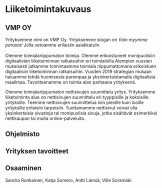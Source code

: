 <h1> Liiketoimintakuvaus </h1>
<h2> VMP OY</h2>
Yrityksemme nimi on VMP Oy. Yrityksemme slogan on <i>Vain myymme parasta!</i> Jolla vetoamme erilaisiin asiakkaisiin. <br><br>
Olemme toimialariippumaton toimija. Olemme erikoistuneet monipuolisiin digitaalisten liiketoiminnan ratkaisuihin eri toimialoilla.Aiempien vuosien mukaisesti jatkamme toimintaamme toimiala riippumattomana erikoistuen digitaalisiin liiketoiminnan ratkaisuihin. Vuoden 2019 strategian mukaan haluamme tehdä huomisesta parempaa ja yksinkertaistamalla digitaalista maailmaa. Tavoitteenamme on toimia alan parhaana yrityksenä.

Olemme toimialariippumaton nettisivujen suunnittelu yritys. Yrityksemme liiketoiminta alue on nettisivujen suunnittelu eri tyyppisille ja kokoisille yrityksille. Teemme nettisivujen suunnittelua niin pienille kuin isoille yrityksille erilaisiin tarpeisiin. Tuottamamme nettisivut voivat olla yksinkertaisia sivustoja tai monipuolisia sivuja, jotka sisältävät esimerkiksi nettikaupan tai muita online-palveluita. 

<h2>Ohjelmisto</h2>
<h2>Yrityksen tavoitteet</h2>
<h2>Osaaminen</h2>



Sandra Ronkainen, Katja Somero, Antti Lämsä, Ville Soramäki
